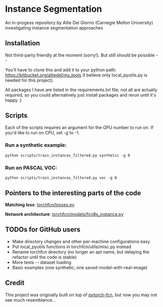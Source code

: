 # Instance Segmentation
An in-progess repository by Allie Del Giorno (Carnegie Mellon University) investigating instance segmentation approaches

## Installation
Not third-party friendly at the moment (sorry!).  But still should be possible --

You'll have to clone this and add it to your python path: https://bitbucket.org/alliedel/my_tools
(I believe only local_pyutils.py is needed for this project).

All packages I have are listed in the requirements.txt file; not all are actually required, so you could alternatively just install packages and rerun until it's happy :)

## Scripts
Each of the scripts requires an argument for the GPU number to run on.  If you'd like to run on CPU, set -g to -1.

### Run a synthetic example:
`python scripts/train_instances_filtered.py synthetic -g 0`

### Run on PASCAL VOC:
`python scripts/train_instances_filtered.py voc -g 0`

## Pointers to the interesting parts of the code
**Matching loss**: [torchfcn/losses.py](torchfcn/losses.py)

**Network architecture**: [torchfcn/models/fcn8s_instance.py](torchfcn/models/fcn8s_instance.py)

## TODOs for GitHub users
- Make directory changes and other per-machine configurations easy
- Put local_pyutils functions in torchfcn/utils/misc.py instead
- Rename torchfcn directory (no longer an apt name, but delaying the refactor until the code is stable)
- More tests -- dataset loading
- Basic examples (one synthetic; one saved-model-with-real-image)

## Credit
This project was originally built on top of [pytorch-fcn](https://github.com/wkentaro/pytorch-fcn "pytorch-fcn"), but now you may not see much resemblance...
